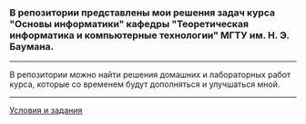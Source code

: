 ### В репозитории представлены мои решения задач курса "Основы информатики" кафедры "Теоретическая информатика и компьютерные технологии" МГТУ им. Н. Э. Баумана.
***
В репозитории можно найти решения домашних и лабораторных работ курса, которые со временем будут дополняться и улучшаться мной.
***
[Условия и задания](pages/tasks.md)